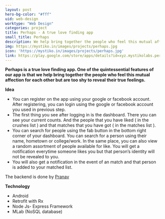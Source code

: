 ```yaml
---
layout: post
hero-bg-color: "#fff"
uid: web-design
worktype: "Web Design"
categories: project
title: Perhaps - A true love finding app
small_title: Perhaps
description: We help bring together the people who feel this mutual affection for each other but are too shy to reveal their true feelings.
img: https://mystiko.in/images/projects/perhaps.jpg
icon: 'https://mystiko.in/images/projects/perhaps.jpg'
link: https://play.google.com/store/apps/details?id=xyz.mystikolabs.perhaps&hl=en
---
```



**Perhaps is a true love finding app. One of the quintessential features of our app is that we help bring together the people who feel this mutual affection for each other but are too shy to reveal their true feelings.**

**Idea**
- You can register on the app using your google or facebook account.
After registering, you can login using the google or facebook account you used in previous step.
- The first thing you see after logging in is the dashboard. There you can see your current counts. And the people that you have liked ( in the crushes list ) and that matches that you have got ( in the matches list ).
- You can search for people using the fab button in the bottom right corner of your dashboard. You can search for a person using their name, hometown or college/work.
In the same place, you can also view a random assortment of people available for like.
You will get a notification everytime someone likes you but that person’s identity will not be revealed to you. 
- You will also get a notification in the event of an match and that person is added to your matched list.

The backend is done by [Pranav](https://www.linkedin.com/in/pranav-gajjewar-a9647a137/)

**Technology**
- Android
- Retrofit with Rx
- Node Js- Express Framework
- MLab (NoSQL database)